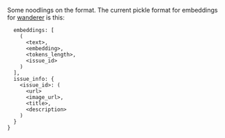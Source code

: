 Some noodlings on the format. The current pickle format for embeddings for [wanderer](https://github.com/dglazkov/wanderer) is this:

```{
  embeddings: [
    (
      <text>,
      <embedding>,
      <tokens_length>,
      <issue_id>
    )
  ],
  issue_info: {
    <issue_id>: (
      <url>
      <image_url>,
      <title>,
      <description>
    )
  }
}
```
